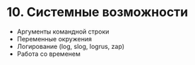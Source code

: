 # 10. Системные возможности

* Аргументы командной строки
* Переменные окружения
* Логирование (log, slog, logrus, zap)
* Работа со временем